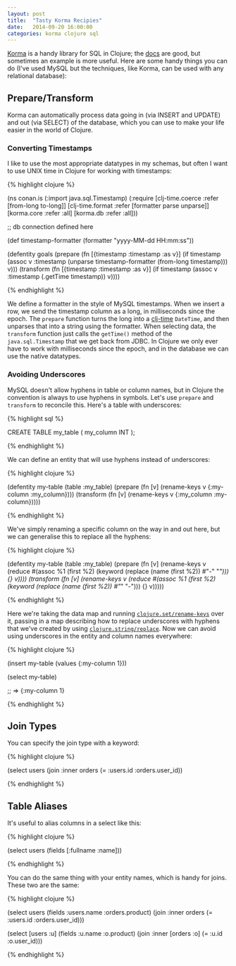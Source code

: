 ```yaml
---
layout: post
title:  "Tasty Korma Recipies"
date:   2014-09-20 16:00:00
categories: korma clojure sql
---
```


[Korma](http://sqlkorma.com/) is a handy library for SQL in Clojure; the [docs](http://sqlkorma.com/docs) are good, but sometimes an example is more useful.  Here are some handy things you can do (I've used MySQL but the techniques, like Korma, can be used with any relational database):


## Prepare/Transform

Korma can automatically process data going in (via INSERT and UPDATE) and out (via SELECT) of the database, which you can use to make your life easier in the world of Clojure.

### Converting Timestamps

I like to use the most appropriate datatypes in my schemas, but often I want to use UNIX time in Clojure for working with timestamps:

{% highlight clojure %}

(ns conan.is
  (:import java.sql.Timestamp)
  (:require [clj-time.coerce :refer [from-long to-long]]
            [clj-time.format :refer [formatter parse unparse]]
            [korma.core :refer :all]
            [korma.db :refer :all]))

;; db connection defined here 

(def timestamp-formatter (formatter "yyyy-MM-dd HH:mm:ss"))

(defentity goals
  (prepare (fn [{timestamp :timestamp :as v}]
             (if timestamp
               (assoc v :timestamp (unparse timestamp-formatter (from-long timestamp)))
               v)))
  (transform (fn [{timestamp :timestamp :as v}]
               (if timestamp
                 (assoc v :timestamp (.getTime timestamp))
                 v))))

{% endhighlight %}

We define a formatter in the style of MySQL timestamps.  When we insert a row, we send the timestamp column as a long, in milliseconds since the epoch.  The `prepare` function turns the long into a [clj-time](https://github.com/clj-time/clj-time) `DateTime`, and then unparses that into a string using the formatter.  When selecting data, the `transform` function just calls the `getTime()` method of the `java.sql.Timestamp` that we get back from JDBC.  In Clojure we only ever have to work with milliseconds since the epoch, and in the database we can use the native datatypes.

### Avoiding Underscores

MySQL doesn't allow hyphens in table or column names, but in Clojure the convention is always to use hyphens in symbols.  Let's use `prepare` and `transform` to reconcile this.  Here's a table with underscores:

{% highlight sql %}

CREATE TABLE my_table (
  my_column INT
);

{% endhighlight %}

We can define an entity that will use hyphens instead of underscores:

{% highlight clojure %}

(defentity my-table 
  (table :my_table) 
  (prepare (fn [v] (rename-keys v {:my-column :my_column})))
  (transform (fn [v] (rename-keys v {:my_column :my-column}))))

{% endhighlight %}

We've simply renaming a specific column on the way in and out here, but we can generalise this to replace all the hyphens:

{% highlight clojure %}

(defentity my-table
  (table :my_table)
  (prepare
    (fn [v]
      (rename-keys
        v (reduce
            #(assoc %1 (first %2) (keyword (replace (name (first %2)) #"-" "_")))
            {} v))))
  (transform
    (fn [v]
      (rename-keys
        v (reduce
            #(assoc %1 (first %2) (keyword (replace (name (first %2)) #"_" "-")))
            {} v)))))

{% endhighlight %}

Here we're taking the data map and running [`clojure.set/rename-keys`](http://clojuredocs.org/clojure_core/clojure.set/rename-keys) over it, passing in a map describing how to replace underscores with hyphens that we've created by using [`clojure.string/replace`](http://clojuredocs.org/clojure_core/clojure.string/replace).  Now we can avoid using underscores in the entity and column names everywhere:

{% highlight clojure %}

(insert my-table (values {:my-column 1}))

(select my-table)

;; => {:my-column 1}

{% endhighlight %}


## Join Types 

You can specify the join type with a keyword:

{% highlight clojure %}

(select users (join :inner orders (= :users.id :orders.user_id))

{% endhighlight %}


## Table Aliases

It's useful to alias columns in a select like this:

{% highlight clojure %}

(select users (fields [:fullname :name]))

{% endhighlight %}

You can do the same thing with your entity names, which is handy for joins.  These two are the same:

{% highlight clojure %}

(select users 
  (fields :users.name :orders.product) 
  (join :inner orders  (= :users.id :orders.user_id)))

(select [users :u] 
  (fields :u.name :o.product) 
  (join :inner [orders :o]  (= :u.id :o.user_id)))

{% endhighlight %}
